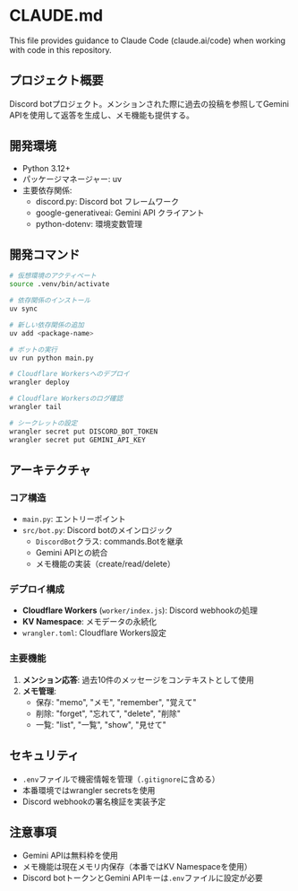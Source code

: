 # CLAUDE.md

This file provides guidance to Claude Code (claude.ai/code) when working with code in this repository.

## プロジェクト概要

Discord botプロジェクト。メンションされた際に過去の投稿を参照してGemini APIを使用して返答を生成し、メモ機能も提供する。

## 開発環境

- Python 3.12+
- パッケージマネージャー: uv
- 主要依存関係:
  - discord.py: Discord bot フレームワーク
  - google-generativeai: Gemini API クライアント
  - python-dotenv: 環境変数管理

## 開発コマンド

```bash
# 仮想環境のアクティベート
source .venv/bin/activate

# 依存関係のインストール
uv sync

# 新しい依存関係の追加
uv add <package-name>

# ボットの実行
uv run python main.py

# Cloudflare Workersへのデプロイ
wrangler deploy

# Cloudflare Workersのログ確認
wrangler tail

# シークレットの設定
wrangler secret put DISCORD_BOT_TOKEN
wrangler secret put GEMINI_API_KEY
```

## アーキテクチャ

### コア構造

- `main.py`: エントリーポイント
- `src/bot.py`: Discord botのメインロジック
  - `DiscordBot`クラス: commands.Botを継承
  - Gemini APIとの統合
  - メモ機能の実装（create/read/delete）

### デプロイ構成

- **Cloudflare Workers** (`worker/index.js`): Discord webhookの処理
- **KV Namespace**: メモデータの永続化
- `wrangler.toml`: Cloudflare Workers設定

### 主要機能

1. **メンション応答**: 過去10件のメッセージをコンテキストとして使用
2. **メモ管理**: 
   - 保存: "memo", "メモ", "remember", "覚えて"
   - 削除: "forget", "忘れて", "delete", "削除"  
   - 一覧: "list", "一覧", "show", "見せて"

## セキュリティ

- `.env`ファイルで機密情報を管理（`.gitignore`に含める）
- 本番環境ではwrangler secretsを使用
- Discord webhookの署名検証を実装予定

## 注意事項

- Gemini APIは無料枠を使用
- メモ機能は現在メモリ内保存（本番ではKV Namespaceを使用）
- Discord botトークンとGemini APIキーは`.env`ファイルに設定が必要